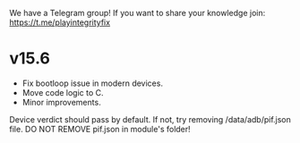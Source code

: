 We have a Telegram group!
If you want to share your knowledge join:
https://t.me/playintegrityfix

# v15.6

- Fix bootloop issue in modern devices.
- Move code logic to C.
- Minor improvements.

Device verdict should pass by default.
If not, try removing /data/adb/pif.json file.
DO NOT REMOVE pif.json in module's folder!